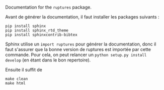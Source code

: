 Documentation for the `ruptures` package.


Avant de générer la documentation, il faut installer les packages suivants :
```
pip install sphinx
pip install sphinx_rtd_theme
pip install sphinxcontrib-bibtex
```

Sphinx utilise un `import ruptures` pour générer la documentation, donc il faut s'assurer que la bonne version de ruptures est importée par cette commande. Pour cela, on peut relancer un `python setup.py install develop` (en étant dans le bon repertoire).

Ensuite il suffit de 
```
make clean
make html
```
